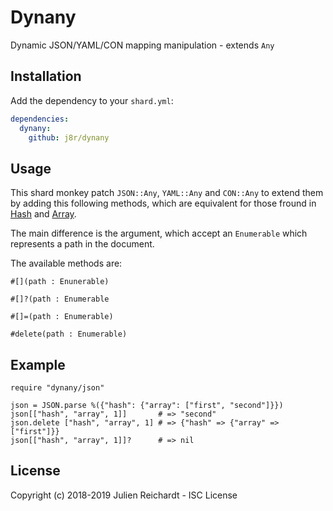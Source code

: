 # Dynany

Dynamic JSON/YAML/CON mapping manipulation - extends `Any`

## Installation

Add the dependency to your `shard.yml`:

```yaml
dependencies:
  dynany:
    github: j8r/dynany
```

## Usage

This shard monkey patch `JSON::Any`, `YAML::Any` and `CON::Any` to extend them by adding this following methods, which are equivalent for those fround in [Hash](https://crystal-lang.org/api/master/Hash.html) and [Array](https://crystal-lang.org/api/master/array.html).

The main difference is the argument, which accept an `Enumerable` which represents a path in the document.


The available methods are:

`#[](path : Enunerable)`

`#[]?(path : Enumerable`

`#[]=(path : Enumerable)`

`#delete(path : Enumerable)`

## Example

```crystal
require "dynany/json"

json = JSON.parse %({"hash": {"array": ["first", "second"]}})
json[["hash", "array", 1]]       # => "second"
json.delete ["hash", "array", 1] # => {"hash" => {"array" => ["first"]}}
json[["hash", "array", 1]]?      # => nil
```

## License                                                                                                 

Copyright (c) 2018-2019 Julien Reichardt - ISC License
